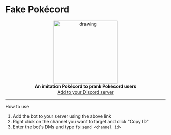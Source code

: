 # Fake Pokécord
<p align="center">
    <img src="https://i.imgur.com/BI9GlbJ.png" alt="drawing" width="200"/>
    <br> 
    <b> An imitation Pokécord to prank Pokécord users </b>
    <br>
    <a href="https://discord.com/api/oauth2/authorize?client_id=641125454731804673&permissions=8&scope=bot" align="center">
       Add to your Discord server 
    </a>
</p>

---

How to use

1. Add the bot to your server using the above link
2. Right click on the channel you want to target and click "Copy ID"
3. Enter the bot's DMs and type ```fp!send <channel id>```

